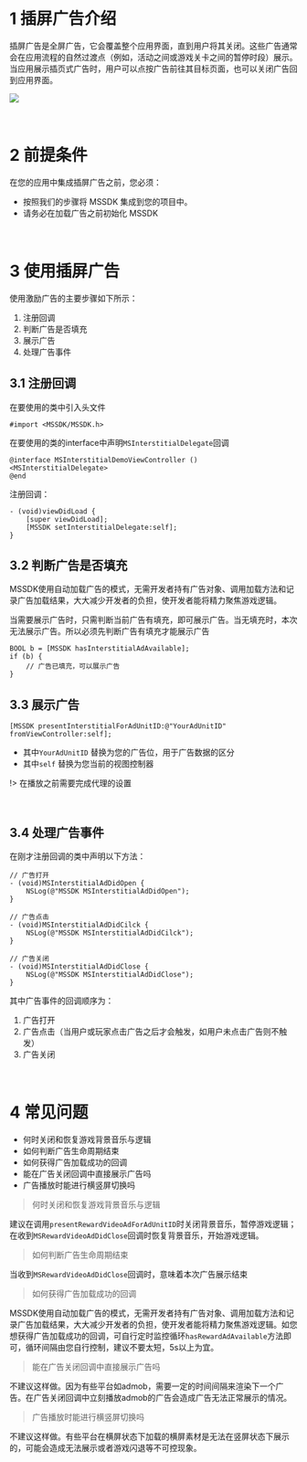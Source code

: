 # 1 插屏广告介绍

插屏广告是全屏广告，它会覆盖整个应用界面，直到用户将其关闭。这些广告通常会在应用流程的自然过渡点（例如，活动之间或游戏关卡之间的暂停时段）展示。当应用展示插页式广告时，用户可以点按广告前往其目标页面，也可以关闭广告回到应用界面。

![](../image/3.gif)

<br>

# 2 前提条件

在您的应用中集成插屏广告之前，您必须：

- 按照我们的步骤将 MSSDK 集成到您的项目中。
- 请务必在加载广告之前初始化 MSSDK

<br>

# 3 使用插屏广告

使用激励广告的主要步骤如下所示：

1. 注册回调
2. 判断广告是否填充
3. 展示广告
4. 处理广告事件

## 3.1 注册回调

在要使用的类中引入头文件

```
#import <MSSDK/MSSDK.h>
```

在要使用的类的interface中声明`MSInterstitialDelegate`回调

```
@interface MSInterstitialDemoViewController () <MSInterstitialDelegate>
@end
```

注册回调：

```
- (void)viewDidLoad {
	[super viewDidLoad];
	[MSSDK setInterstitialDelegate:self];
}
```

## 3.2 判断广告是否填充

MSSDK使用自动加载广告的模式，无需开发者持有广告对象、调用加载方法和记录广告加载结果，大大减少开发者的负担，使开发者能将精力聚焦游戏逻辑。

当需要展示广告时，只需判断当前广告有填充，即可展示广告。当无填充时，本次无法展示广告。所以必须先判断广告有填充才能展示广告

```
BOOL b = [MSSDK hasInterstitialAdAvailable];
if (b) {
	// 广告已填充，可以展示广告
}
```

## 3.3 展示广告

```
[MSSDK presentInterstitialForAdUnitID:@"YourAdUnitID" fromViewController:self];
```

- 其中`YourAdUnitID` 替换为您的广告位，用于广告数据的区分
- 其中`self` 替换为您当前的视图控制器

!> 在播放之前需要完成代理的设置

<br>


## 3.4 处理广告事件

在刚才注册回调的类中声明以下方法：

```
// 广告打开
- (void)MSInterstitialAdDidOpen {
    NSLog(@"MSSDK MSInterstitialAdDidOpen");
}

// 广告点击
- (void)MSInterstitialAdDidCilck {
    NSLog(@"MSSDK MSInterstitialAdDidCilck");
}

// 广告关闭
- (void)MSInterstitialAdDidClose {
    NSLog(@"MSSDK MSInterstitialAdDidClose");
}
```

其中广告事件的回调顺序为：

1. 广告打开
2. 广告点击（当用户或玩家点击广告之后才会触发，如用户未点击广告则不触发）
3. 广告关闭

<br>


# 4 常见问题

- 何时关闭和恢复游戏背景音乐与逻辑
- 如何判断广告生命周期结束
- 如何获得广告加载成功的回调
- 能在广告关闭回调中直接展示广告吗
- 广告播放时能进行横竖屏切换吗

> <span id="inter_faq1">何时关闭和恢复游戏背景音乐与逻辑</span>

建议在调用`presentRewardVideoAdForAdUnitID`时关闭背景音乐，暂停游戏逻辑；在收到`MSRewardVideoAdDidClose`回调时恢复背景音乐，开始游戏逻辑。

> <span id="inter_faq2">如何判断广告生命周期结束</span>

当收到`MSRewardVideoAdDidClose`回调时，意味着本次广告展示结束

> <span id="inter_faq3">如何获得广告加载成功的回调</span>

MSSDK使用自动加载广告的模式，无需开发者持有广告对象、调用加载方法和记录广告加载结果，大大减少开发者的负担，使开发者能将精力聚焦游戏逻辑。如您想获得广告加载成功的回调，可自行定时监控循环`hasRewardAdAvailable`方法即可，循环间隔由您自行控制，建议不要太短，5s以上为宜。

> <span id="inter_faq4">能在广告关闭回调中直接展示广告吗</span>

不建议这样做。因为有些平台如admob，需要一定的时间间隔来渲染下一个广告。在广告关闭回调中立刻播放admob的广告会造成广告无法正常展示的情况。

> <span id="inter_faq5">广告播放时能进行横竖屏切换吗</span>

不建议这样做。有些平台在横屏状态下加载的横屏素材是无法在竖屏状态下展示的，可能会造成无法展示或者游戏闪退等不可控现象。